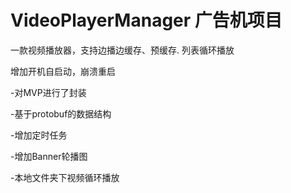 # VideoPlayerManager 广告机项目
一款视频播放器，支持边播边缓存、预缓存. 列表循环播放

增加开机自启动，崩溃重启

-对MVP进行了封装 

-基于protobuf的数据结构

-增加定时任务

-增加Banner轮播图

-本地文件夹下视频循环播放

